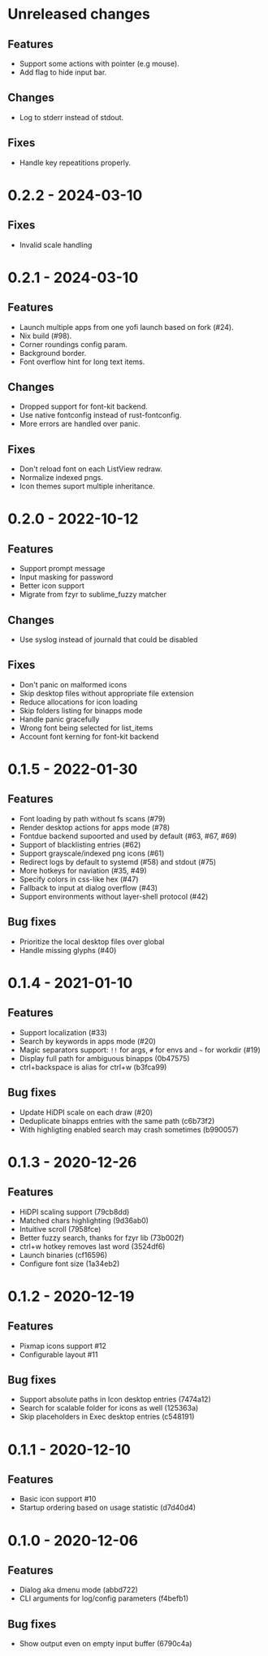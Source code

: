 # Unreleased changes

## Features

- Support some actions with pointer (e.g mouse).
- Add flag to hide input bar.

## Changes

- Log to stderr instead of stdout.

## Fixes

- Handle key repeatitions properly.

# 0.2.2 - 2024-03-10

## Fixes

- Invalid scale handling

# 0.2.1 - 2024-03-10

## Features

- Launch multiple apps from one yofi launch based on fork (#24).
- Nix build (#98).
- Corner roundings config param.
- Background border.
- Font overflow hint for long text items.

## Changes

- Dropped support for font-kit backend.
- Use native fontconfig instead of rust-fontconfig.
- More errors are handled over panic.

## Fixes

- Don't reload font on each ListView redraw.
- Normalize indexed pngs.
- Icon themes suport multiple inheritance.

# 0.2.0 - 2022-10-12

## Features

- Support prompt message
- Input masking for password
- Better icon support
- Migrate from fzyr to sublime_fuzzy matcher

## Changes

- Use syslog instead of journald that could be disabled

## Fixes

- Don't panic on malformed icons
- Skip desktop files without appropriate file extension
- Reduce allocations for icon loading
- Skip folders listing for binapps mode
- Handle panic gracefully
- Wrong font being selected for list_items
- Account font kerning for font-kit backend

# 0.1.5 - 2022-01-30

## Features

- Font loading by path without fs scans (#79)
- Render desktop actions for apps mode (#78)
- Fontdue backend supoorted and used by default (#63, #67, #69)
- Support of blacklisting entries (#62)
- Support grayscale/indexed png icons (#61)
- Redirect logs by default to systemd (#58) and stdout (#75)
- More hotkeys for naviation (#35, #49)
- Specify colors in css-like hex (#47)
- Fallback to input at dialog overflow (#43)
- Support environments without layer-shell protocol (#42)

## Bug fixes

- Prioritize the local desktop files over global
- Handle missing glyphs (#40)

# 0.1.4 - 2021-01-10

## Features

- Support localization (#33)
- Search by keywords in apps mode (#20)
- Magic separators support: `!!` for args, `#` for envs and `~` for workdir (#19)
- Display full path for ambiguous binapps (0b47575)
- ctrl+backspace is alias for ctrl+w (b3fca99)

## Bug fixes

- Update HiDPI scale on each draw (#20)
- Deduplicate binapps entries with the same path (c6b73f2)
- With highligting enabled search may crash sometimes (b990057)

# 0.1.3 - 2020-12-26

## Features

- HiDPI scaling support (79cb8dd)
- Matched chars highlighting (9d36ab0)
- Intuitive scroll (7958fce)
- Better fuzzy search, thanks for fzyr lib (73b002f)
- ctrl+w hotkey removes last word (3524df6)
- Launch binaries (cf16596)
- Configure font size (1a34eb2)

# 0.1.2 - 2020-12-19

## Features

- Pixmap icons support #12
- Configurable layout #11

## Bug fixes

- Support absolute paths in Icon desktop entries (7474a12)
- Search for scalable folder for icons as well (125363a)
- Skip placeholders in Exec desktop entries (c548191)

# 0.1.1 - 2020-12-10

## Features

- Basic icon support #10
- Startup ordering based on usage statistic (d7d40d4)

# 0.1.0 - 2020-12-06

## Features

- Dialog aka dmenu mode (abbd722)
- CLI arguments for log/config parameters (f4befb1)

## Bug fixes

- Show output even on empty input buffer (6790c4a)
